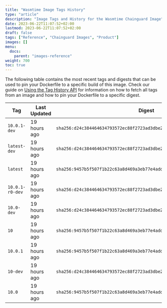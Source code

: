 ```yaml
---
title: "Wasmtime Image Tags History"
type: "article"
description: "Image Tags and History for the Wasmtime Chainguard Image"
date: 2023-06-22T11:07:52+02:00
lastmod: 2023-06-22T11:07:52+02:00
draft: false
tags: ["Reference", "Chainguard Images", "Product"]
images: []
menu:
  docs:
    parent: "images-reference"
weight: 700
toc: true
---
```


The following table contains the most recent tags and digests that can be used to pin your Dockerfile to a specific build of this image. Check our guide on [Using the Tag History API](/chainguard/chainguard-images/using-the-tag-history-api/) for information on how to fetch all tags from an image and how to pin your Dockerfile to a specific digest.

| Tag             | Last Updated | Digest                                                                    |
|-----------------|--------------|---------------------------------------------------------------------------|
| `10.0.1-dev`    | 19 hours ago | `sha256:d24c384464634793572ec88f2723ad3dbe2c3b6fa737b8ba53f7de042afc9aa8` |
| `latest-dev`    | 19 hours ago | `sha256:d24c384464634793572ec88f2723ad3dbe2c3b6fa737b8ba53f7de042afc9aa8` |
| `latest`        | 19 hours ago | `sha256:9457b5f507f1b22c63a8d469a3eb77e4add0bf2d66ffa3279dbb5a6808e31ea8` |
| `10.0.1-r0-dev` | 19 hours ago | `sha256:d24c384464634793572ec88f2723ad3dbe2c3b6fa737b8ba53f7de042afc9aa8` |
| `10.0-dev`      | 19 hours ago | `sha256:d24c384464634793572ec88f2723ad3dbe2c3b6fa737b8ba53f7de042afc9aa8` |
| `10`            | 19 hours ago | `sha256:9457b5f507f1b22c63a8d469a3eb77e4add0bf2d66ffa3279dbb5a6808e31ea8` |
| `10.0.1`        | 19 hours ago | `sha256:9457b5f507f1b22c63a8d469a3eb77e4add0bf2d66ffa3279dbb5a6808e31ea8` |
| `10-dev`        | 19 hours ago | `sha256:d24c384464634793572ec88f2723ad3dbe2c3b6fa737b8ba53f7de042afc9aa8` |
| `10.0`          | 19 hours ago | `sha256:9457b5f507f1b22c63a8d469a3eb77e4add0bf2d66ffa3279dbb5a6808e31ea8` |
